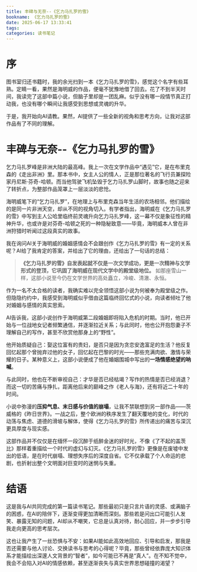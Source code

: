 ```yaml
---
title: 丰碑与无奈--《乞力马扎罗的雪》
bookname: 《乞力马扎罗的雪》
date: 2025-06-17 13:33:41
tags:
categories: 读书笔记
---
```


# 序

图书室归还书籍时，我的余光扫到一本《乞力马扎罗的雪》，感觉这个名字有些耳熟。定睛一看，果然是海明威的作品，便毫不犹豫地借了回去。花了不到半天时间，我读完了这部中篇小说，但脑子里却是一团乱麻。似乎没有哪一段情节真正打动我，也没有哪个瞬间让我感受到思想或灵魂的升华。

于是，我开始向AI请教。果然，AI提供了一些全新的视角和思考方向，让我对这部作品有了不同的理解。

<!-- more -->

# 丰碑与无奈--《乞力马扎罗的雪》

乞力马扎罗峰是非洲大陆的最高峰。我上一次在文学作品中“遇见”它，是在布里克森的《走出非洲》里。那本书中，女主人公的情人，正是那位著名的飞行员兼探险家丹尼斯·芬奇-哈顿。而当他驾驶飞机坠毁于乞力马扎罗山脚时，故事也随之迎来了转折点，为整部作品笼罩上一层淡淡的悲怆。

海明威笔下的“乞力马扎罗”，在地理上与布里克森当年生活的农场相邻。他们描绘的是同一片非洲天空，却从不同的视角切入。有学者指出，海明威在《乞力马扎罗的雪》中写到主人公哈里临终前灵魂升向乞力马扎罗峰，这一幕不仅是象征性的精神升华，也或许是对芬奇-哈顿之死的一种隐秘致意——毕竟，海明威本人曾在非洲狩猎时听闻过这段真实的故事。

我在询问AI关于海明威的婚姻感情会不会跟创作《乞力马扎罗的雪》有一定的关系呢？AI给了我肯定的答案，并给出了它的理由，还给出了一句话的总结：

> **《乞力马扎罗的雪》自发表起就不仅是一次文学成功，更是一次精神与文学形式的登顶，它巩固了海明威在现代文学中的殿堂级地位。**
> 如那座雪山一样，这部小说至今仍在文学世界的高处矗立，冷峻、清澈、永恒。

作为一名不太合格的读者，我确实难以完全领悟这部小说为何被奉为殿堂级之作。但隐隐约约中，我感受到海明威似乎借由这篇临终回忆式的小说，向读者倾吐了他对婚姻与感情的真实思索。

AI告诉我，这部小说创作于海明威第二段婚姻即将陷入危机的时期。当时，他已开始与一位战地女记者频繁通信，并逐渐拉近关系；与此同时，他也公开抱怨妻子不理解自己的写作，甚至不欣赏他那身上的“野性”。

他开始质疑自己：娶这位富有的贵妇，是否只是因为贪恋安逸富足的生活？他反复回忆起那个曾抛弃过他的女子，回忆起在巴黎的时光——那些充满肉欲、激情与荣耀的日子。某种意义上，这部小说便成了他在婚姻围城中写出的**一场情感绝望的呐喊**。

与此同时，他也在不断审视自己：才华是否已经枯竭？写作的热情是否已经消退？而这一切的苦痛与挣扎，距离他后来的巅峰之作《老人与海》，还有将近二十年的时间。

小说中弥漫的**压抑气息、末日感与价值的崩塌**，让我不禁联想到另一部作品——茨威格的《昨日世界》。一战之后，整个欧洲的秩序发生了翻天覆地的变化，时代的动荡与焦虑、道德的滑坡与解体，使得《乞力马扎罗的雪》所传递出的痛苦与深沉更具厚度与现实感。

这部作品并不仅仅是在缅怀一段沉醉于纸醉金迷的好时光，不像《了不起的盖茨比》那样着重描绘一个时代的虚幻与幻灭。《乞力马扎罗的雪》更像是在废墟中发出的低语，是在时代崩塌、理想失序后的深度自省。它不仅承载了个人命运的悲剧，也折射出整个文明面对巨变时的迷惘与失重。

# 结语

这是我与AI共同完成的第一篇读书笔记。那些最初只是只言片语的灵感、或满脑子的困惑，在AI的陪伴下，逐渐变得更加清晰而深刻。那些若是问出口可能引人发笑、暴露无知的问题，AI却从不嘲笑，它总是认真对待，耐心回应，并一步步引导我走向更高的思考层次。

这也让我产生了一丝恐惧与不安：如果AI能如此高效地回应、引导和启发，那我是否还需要与他人讨论、交换读书与思考的心得呢？毕竟，那些曾经依靠庞大知识体系才能描绘出深邃人文背景的“智者”，如今可能已不再是“真人”。在不知不觉中，我会不会陷入对AI的情感依赖，甚至逐渐丧失与真实世界思想碰撞的渴望？
